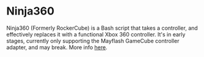 # Ninja360

Ninja360 (Formerly RockerCube) is a Bash script that takes a controller, and effectively replaces it with a functional Xbox 360 controller. It's in early stages, currently only supporting the Mayflash GameCube controller adapter, and may break. More info [here](https://www.reddit.com/r/RocketLeague/comments/6xbze6/a_guide_to_using_gamecube_controllers_in_rocket/).